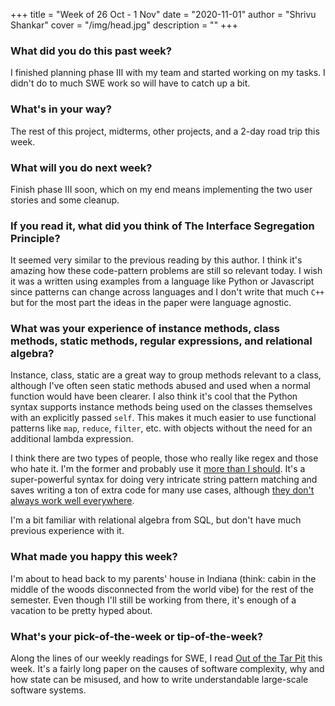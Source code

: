 +++
title = "Week of 26 Oct - 1 Nov"
date = "2020-11-01"
author = "Shrivu Shankar"
cover = "/img/head.jpg"
description = ""
+++

### What did you do this past week?

I finished planning phase III with my team and started working on my tasks. I didn't do to much SWE work so will have to catch up a bit.

### What's in your way?

The rest of this project, midterms, other projects, and a 2-day road trip this week.

### What will you do next week?

Finish phase III soon, which on my end means implementing the two user stories and some cleanup.

### If you read it, what did you think of The Interface Segregation Principle?

It seemed very similar to the previous reading by this author. I think it's amazing how these code-pattern problems are still so relevant today. I wish it was a written using examples from a language like Python or Javascript since patterns can change across languages and I don't write that much `C++` but for the most part the ideas in the paper were language agnostic.

### What was your experience of instance methods, class methods, static methods, regular expressions, and relational algebra?

Instance, class, static are a great way to group methods relevant to a class, although I've often seen static methods abused and used when a normal function would have been clearer. I also think it's cool that the Python syntax supports instance methods being used on the classes themselves with an explicitly passed `self`. This makes it much easier to use functional patterns like `map`, `reduce`, `filter`, etc. with objects without the need for an additional lambda expression.

I think there are two types of people, those who really like regex and those who hate it. I'm the former and probably use it [more than I should](https://stackoverflow.com/questions/1732348/regex-match-open-tags-except-xhtml-self-contained-tags). It's a super-powerful syntax for doing very intricate string pattern matching and saves writing a ton of extra code for many use cases, although [they don't always work well everywhere](https://blog.cloudflare.com/cloudflare-outage/).

I'm a bit familiar with relational algebra from SQL, but don't have much previous experience with it.

### What made you happy this week?

I'm about to head back to my parents' house in Indiana (think: cabin in the middle of the woods disconnected from the world vibe) for the rest of the semester. Even though I'll still be working from there, it's enough of a vacation to be pretty hyped about.

### What's your pick-of-the-week or tip-of-the-week?

Along the lines of our weekly readings for SWE, I read [Out of the Tar Pit](http://curtclifton.net/papers/MoseleyMarks06a.pdf) this week. It's a fairly long paper on the causes of software complexity, why and how state can be misused, and how to write understandable large-scale software systems.